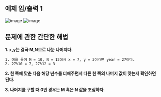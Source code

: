 예제 입/출력 1
-----------------

![image](https://user-images.githubusercontent.com/64742982/161428103-03513ef3-0953-4206-a9e2-f69bcf604b23.png)
![image](https://user-images.githubusercontent.com/64742982/161428115-c832ab30-9785-43ae-8f46-6fee4c4dd958.png)


문제에 관한 간단한 해법
---------------------

**1. x,y는 결국 M,N으로 나눈 나머지다.**
  
    1. 예를 들어 M = 10, N = 12에서 x = 7, y = 3이라면 year = 27이다.
    2. 27%10 = 7, 27%12 = 3

**2. 한 쪽에 맞춘 다음 해당 년수를 더해주면서 다른 한 쪽의 나머지 값이 맞는지 확인하면 된다.**

**3. 나머지를 구할 때 0인 경우는 M 혹은 N 값을 조심하자.**
